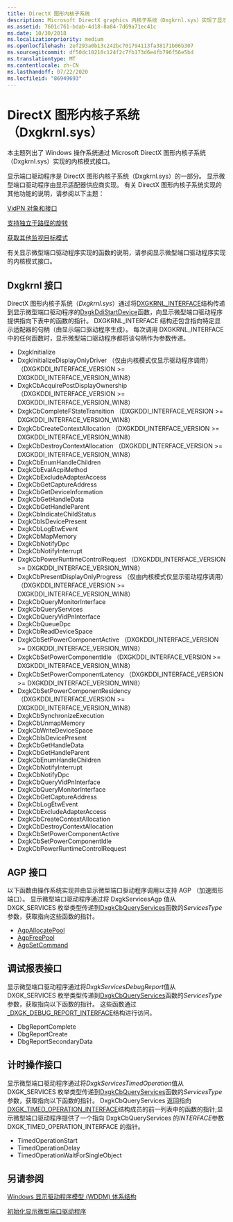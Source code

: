 ```yaml
---
title: DirectX 图形内核子系统
description: Microsoft DirectX graphics 内核子系统（Dxgkrnl.sys）实现了显示微型端口驱动程序调用的函数。
ms.assetid: 7601c761-bdab-4d18-8a84-7d69a71ec41c
ms.date: 10/30/2018
ms.localizationpriority: medium
ms.openlocfilehash: 2ef293a0b13c242bc701794113fa38171b06b307
ms.sourcegitcommit: df50dc10210c124f2c7fb173d6e4fb796f56e5bd
ms.translationtype: MT
ms.contentlocale: zh-CN
ms.lasthandoff: 07/22/2020
ms.locfileid: "86949693"
---
```

# <a name="directx-graphics-kernel-subsystem-dxgkrnlsys"></a>DirectX 图形内核子系统（Dxgkrnl.sys）

本主题列出了 Windows 操作系统通过 Microsoft DirectX 图形内核子系统（Dxgkrnl.sys）实现的内核模式接口。

显示端口驱动程序是 DirectX 图形内核子系统（Dxgkrnl.sys）的一部分。 显示微型端口驱动程序由显示适配器供应商实现。 有关 DirectX 图形内核子系统实现的其他功能的说明，请参阅以下主题：

[VidPN 对象和接口](vidpn-objects-and-interfaces.md)

[支持独立于路径的旋转](supporting-path-independent-rotation.md)

[获取其他监视目标模式](obtaining-additional-monitor-target-modes.md)

有关显示微型端口驱动程序实现的函数的说明，请参阅显示微型端口驱动程序实现的内核模式接口。

## <a name="dxgkrnl-interface"></a>Dxgkrnl 接口

DirectX 图形内核子系统（*Dxgkrnl.sys*）通过将[DXGKRNL_INTERFACE](https://docs.microsoft.com/windows-hardware/drivers/ddi/dispmprt/ns-dispmprt-_dxgkrnl_interface)结构传递到显示微型端口驱动程序的[DxgkDdiStartDevice](https://docs.microsoft.com/windows-hardware/drivers/ddi/dispmprt/nc-dispmprt-dxgkddi_start_device)函数，向显示微型端口驱动程序提供指向下表中的函数的指针。 DXGKRNL_INTERFACE 结构还包含指向特定显示适配器的句柄（由显示端口驱动程序生成）。 每次调用 DXGKRNL_INTERFACE 中的任何函数时，显示微型端口驱动程序都将该句柄作为参数传递。

* DxgkInitialize
* DxgkInitializeDisplayOnlyDriver （仅由内核模式仅显示驱动程序调用）（DXGKDDI_INTERFACE_VERSION >= DXGKDDI_INTERFACE_VERSION_WIN8）
* DxgkCbAcquirePostDisplayOwnership （DXGKDDI_INTERFACE_VERSION >= DXGKDDI_INTERFACE_VERSION_WIN8）
* DxgkCbCompleteFStateTransition （DXGKDDI_INTERFACE_VERSION >= DXGKDDI_INTERFACE_VERSION_WIN8）
* DxgkCbCreateContextAllocation （DXGKDDI_INTERFACE_VERSION >= DXGKDDI_INTERFACE_VERSION_WIN8）
* DxgkCbDestroyContextAllocation （DXGKDDI_INTERFACE_VERSION >= DXGKDDI_INTERFACE_VERSION_WIN8）
* DxgkCbEnumHandleChildren
* DxgkCbEvalAcpiMethod
* DxgkCbExcludeAdapterAccess
* DxgkCbGetCaptureAddress
* DxgkCbGetDeviceInformation
* DxgkCbGetHandleData
* DxgkCbGetHandleParent
* DxgkCbIndicateChildStatus
* DxgkCbIsDevicePresent
* DxgkCbLogEtwEvent
* DxgkCbMapMemory
* DxgkCbNotifyDpc
* DxgkCbNotifyInterrupt
* DxgkCbPowerRuntimeControlRequest （DXGKDDI_INTERFACE_VERSION >= DXGKDDI_INTERFACE_VERSION_WIN8）
* DxgkCbPresentDisplayOnlyProgress （仅由内核模式仅显示驱动程序调用）（DXGKDDI_INTERFACE_VERSION >= DXGKDDI_INTERFACE_VERSION_WIN8）
* DxgkCbQueryMonitorInterface
* DxgkCbQueryServices
* DxgkCbQueryVidPnInterface
* DxgkCbQueueDpc
* DxgkCbReadDeviceSpace
* DxgkCbSetPowerComponentActive （DXGKDDI_INTERFACE_VERSION >= DXGKDDI_INTERFACE_VERSION_WIN8）
* DxgkCbSetPowerComponentIdle （DXGKDDI_INTERFACE_VERSION >= DXGKDDI_INTERFACE_VERSION_WIN8）
* DxgkCbSetPowerComponentLatency （DXGKDDI_INTERFACE_VERSION >= DXGKDDI_INTERFACE_VERSION_WIN8）
* DxgkCbSetPowerComponentResidency （DXGKDDI_INTERFACE_VERSION >= DXGKDDI_INTERFACE_VERSION_WIN8）
* DxgkCbSynchronizeExecution
* DxgkCbUnmapMemory
* DxgkCbWriteDeviceSpace
* DxgkCbIsDevicePresent
* DxgkCbGetHandleData
* DxgkCbGetHandleParent
* DxgkCbEnumHandleChildren
* DxgkCbNotifyInterrupt
* DxgkCbNotifyDpc
* DxgkCbQueryVidPnInterface
* DxgkCbQueryMonitorInterface
* DxgkCbGetCaptureAddress
* DxgkCbLogEtwEvent
* DxgkCbExcludeAdapterAccess
* DxgkCbCreateContextAllocation
* DxgkCbDestroyContextAllocation
* DxgkCbSetPowerComponentActive
* DxgkCbSetPowerComponentIdle
* DxgkCbPowerRuntimeControlRequest

## <a name="agp-interface"></a>AGP 接口

以下函数由操作系统实现并由显示微型端口驱动程序调用以支持 AGP （加速图形端口）。 显示微型端口驱动程序通过将 DxgkServicesAgp 值从 DXGK_SERVICES 枚举类型传递到[DxgkCbQueryServices](https://docs.microsoft.com/windows-hardware/drivers/ddi/dispmprt/nc-dispmprt-dxgkcb_query_services)函数的*ServicesType*参数，获取指向这些函数的指针。

* [AgpAllocatePool](https://docs.microsoft.com/windows-hardware/drivers/ddi/dispmprt/nc-dispmprt-dxgkcb_agp_allocate_pool)
* [AgpFreePool](https://docs.microsoft.com/windows-hardware/drivers/ddi/dispmprt/nc-dispmprt-dxgkcb_agp_free_pool)
* [AgpSetCommand](https://docs.microsoft.com/windows-hardware/drivers/ddi/dispmprt/nc-dispmprt-dxgkcb_agp_set_command)


## <a name="debug-report-interface"></a>调试报表接口


显示微型端口驱动程序通过将*DxgkServicesDebugReport*值从 DXGK_SERVICES 枚举类型传递到[DxgkCbQueryServices](https://docs.microsoft.com/windows-hardware/drivers/ddi/dispmprt/nc-dispmprt-dxgkcb_query_services)函数的*ServicesType*参数，获取指向以下函数的指针。 这些函数通过[_DXGK_DEBUG_REPORT_INTERFACE](https://docs.microsoft.com/windows-hardware/drivers/ddi/dispmprt/ns-dispmprt-_dxgk_debug_report_interface)结构进行访问。

* DbgReportComplete
* DbgReportCreate
* DbgReportSecondaryData

## <a name="timed-operation-interface"></a>计时操作接口

显示微型端口驱动程序通过将*DxgkServicesTimedOperation*值从 DXGK_SERVICES 枚举类型传递到[DxgkCbQueryServices](https://docs.microsoft.com/windows-hardware/drivers/ddi/dispmprt/nc-dispmprt-dxgkcb_query_services)函数的*ServicesType*参数，获取指向以下函数的指针。 DxgkCbQueryServices 返回指向[DXGK_TIMED_OPERATION_INTERFACE](https://docs.microsoft.com/windows-hardware/drivers/ddi/dispmprt/ns-dispmprt-_dxgk_timed_operation_interface)结构成员的前一列表中的函数的指针;显示微型端口驱动程序提供了一个指向 DxgkCbQueryServices 的*INTERFACE*参数 DXGK_TIMED_OPERATION_INTERFACE 的指针。

* TimedOperationStart
* TimedOperationDelay
* TimedOperationWaitForSingleObject

## <a name="see-also"></a>另请参阅

[Windows 显示驱动程序模型 (WDDM) 体系结构](windows-vista-and-later-display-driver-model-architecture.md)

[初始化显示微型端口驱动程序](initializing-the-display-miniport-driver.md)

